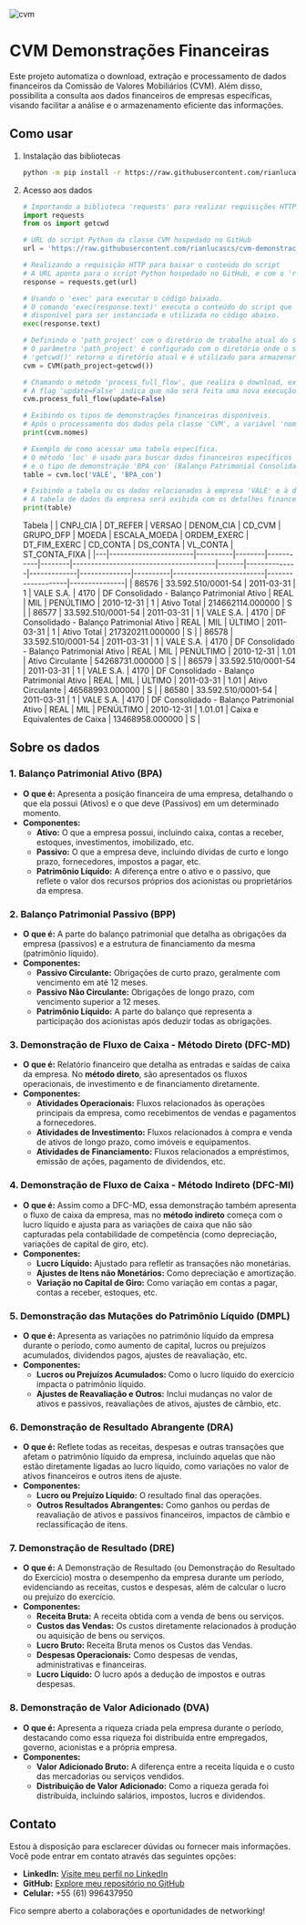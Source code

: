 ![cvm](https://juvenilalves.com.br/wp-content/uploads/2022/02/CVM.png)

# CVM Demonstrações Financeiras

Este projeto automatiza o download, extração e processamento de dados financeiros da Comissão de Valores Mobiliários (CVM). Além disso, possibilita a consulta aos dados financeiros de empresas específicas, visando facilitar a análise e o armazenamento eficiente das informações.

## Como usar

1. Instalação das bibliotecas
    ```bash
    python -m pip install -r https://raw.githubusercontent.com/rianlucascs/cvm-demonstracoes-financeiras/master/requirements.txt
    ```

2. Acesso aos dados
    ```python
    # Importando a biblioteca 'requests' para realizar requisições HTTP
    import requests
    from os import getcwd

    # URL do script Python da classe CVM hospedado no GitHub
    url = 'https://raw.githubusercontent.com/rianlucascs/cvm-demonstracoes-financeiras/master/Scripts/cvm.py'

    # Realizando a requisição HTTP para baixar o conteúdo do script
    # A URL aponta para o script Python hospedado no GitHub, e com o 'requests.get()', estamos baixando esse script.
    response = requests.get(url)

    # Usando o 'exec' para executar o código baixado. 
    # O comando 'exec(response.text)' executa o conteúdo do script que foi baixado. Isso torna a classe 'CVM' 
    # disponível para ser instanciada e utilizada no código abaixo.
    exec(response.text)

    # Definindo o 'path_project' com o diretório de trabalho atual do script.
    # O parâmetro 'path_project' é configurado com o diretório onde o script está sendo executado. 
    # 'getcwd()' retorna o diretório atual e é utilizado para armazenar os dados no local correto.
    cvm = CVM(path_project=getcwd())

    # Chamando o método 'process_full_flow', que realiza o download, extração, concatenação e limpeza dos dados.
    # A flag 'update=False' indica que não será feita uma nova execução, caso o processo já tenha sido realizado anteriormente.
    cvm.process_full_flow(update=False)

    # Exibindo os tipos de demonstrações financeiras disponíveis.
    # Após o processamento dos dados pela classe 'CVM', a variável 'nomes' contém os tipos de demonstrações financeiras processados.
    print(cvm.nomes)

    # Exemplo de como acessar uma tabela específica.
    # O método 'loc' é usado para buscar dados financeiros específicos de uma empresa, neste caso, 'VALE', 
    # e o tipo de demonstração 'BPA_con' (Balanço Patrimonial Consolidad), com base nos dados processados pela classe.
    table = cvm.loc('VALE', 'BPA_con')

    # Exibindo a tabela ou os dados relacionados à empresa 'VALE' e à demonstração 'BPA_con'.
    # A tabela de dados da empresa será exibida com os detalhes financeiros solicitados.
    print(table)

    ```

    Tabela
    |   | CNPJ_CIA              | DT_REFER | VERSAO | DENOM_CIA | CD_CVM | GRUPO_DFP                             | MOEDA | ESCALA_MOEDA | ORDEM_EXERC | DT_FIM_EXERC | CD_CONTA | DS_CONTA                | VL_CONTA          | ST_CONTA_FIXA |
    |---|-----------------------|----------|--------|-----------|--------|---------------------------------------|-------|--------------|-------------|--------------|----------|-------------------------|-------------------|---------------|
    | 86576 | 33.592.510/0001-54     | 2011-03-31 | 1      | VALE S.A. | 4170   | DF Consolidado - Balanço Patrimonial Ativo | REAL  | MIL          | PENÚLTIMO   | 2010-12-31   | 1        | Ativo Total             | 214662114.000000  | S             |
    | 86577 | 33.592.510/0001-54     | 2011-03-31 | 1      | VALE S.A. | 4170   | DF Consolidado - Balanço Patrimonial Ativo | REAL  | MIL          | ÚLTIMO      | 2011-03-31   | 1        | Ativo Total             | 217320211.000000  | S             |
    | 86578 | 33.592.510/0001-54     | 2011-03-31 | 1      | VALE S.A. | 4170   | DF Consolidado - Balanço Patrimonial Ativo | REAL  | MIL          | PENÚLTIMO   | 2010-12-31   | 1.01     | Ativo Circulante        | 54268731.000000   | S             |
    | 86579 | 33.592.510/0001-54     | 2011-03-31 | 1      | VALE S.A. | 4170   | DF Consolidado - Balanço Patrimonial Ativo | REAL  | MIL          | ÚLTIMO      | 2011-03-31   | 1.01     | Ativo Circulante        | 46568993.000000   | S             |
    | 86580 | 33.592.510/0001-54     | 2011-03-31 | 1      | VALE S.A. | 4170   | DF Consolidado - Balanço Patrimonial Ativo | REAL  | MIL          | PENÚLTIMO   | 2010-12-31   | 1.01.01  | Caixa e Equivalentes de Caixa | 13468958.000000  | S             |


## Sobre os dados


### 1. **Balanço Patrimonial Ativo (BPA)**
   - **O que é:** Apresenta a posição financeira de uma empresa, detalhando o que ela possui (Ativos) e o que deve (Passivos) em um determinado momento. 
   - **Componentes:**
     - **Ativo:** O que a empresa possui, incluindo caixa, contas a receber, estoques, investimentos, imobilizado, etc.
     - **Passivo:** O que a empresa deve, incluindo dívidas de curto e longo prazo, fornecedores, impostos a pagar, etc.
     - **Patrimônio Líquido:** A diferença entre o ativo e o passivo, que reflete o valor dos recursos próprios dos acionistas ou proprietários da empresa.

### 2. **Balanço Patrimonial Passivo (BPP)**
   - **O que é:** A parte do balanço patrimonial que detalha as obrigações da empresa (passivos) e a estrutura de financiamento da mesma (patrimônio líquido).
   - **Componentes:**
     - **Passivo Circulante:** Obrigações de curto prazo, geralmente com vencimento em até 12 meses.
     - **Passivo Não Circulante:** Obrigações de longo prazo, com vencimento superior a 12 meses.
     - **Patrimônio Líquido:** A parte do balanço que representa a participação dos acionistas após deduzir todas as obrigações.

### 3. **Demonstração de Fluxo de Caixa - Método Direto (DFC-MD)**
   - **O que é:** Relatório financeiro que detalha as entradas e saídas de caixa da empresa. No **método direto**, são apresentados os fluxos operacionais, de investimento e de financiamento diretamente.
   - **Componentes:**
     - **Atividades Operacionais:** Fluxos relacionados às operações principais da empresa, como recebimentos de vendas e pagamentos a fornecedores.
     - **Atividades de Investimento:** Fluxos relacionados à compra e venda de ativos de longo prazo, como imóveis e equipamentos.
     - **Atividades de Financiamento:** Fluxos relacionados a empréstimos, emissão de ações, pagamento de dividendos, etc.

### 4. **Demonstração de Fluxo de Caixa - Método Indireto (DFC-MI)**
   - **O que é:** Assim como a DFC-MD, essa demonstração também apresenta o fluxo de caixa da empresa, mas no **método indireto** começa com o lucro líquido e ajusta para as variações de caixa que não são capturadas pela contabilidade de competência (como depreciação, variações de capital de giro, etc).
   - **Componentes:**
     - **Lucro Líquido:** Ajustado para refletir as transações não monetárias.
     - **Ajustes de Itens não Monetários:** Como depreciação e amortização.
     - **Variação no Capital de Giro:** Como variação em contas a pagar, contas a receber, estoques, etc.

### 5. **Demonstração das Mutações do Patrimônio Líquido (DMPL)**
   - **O que é:** Apresenta as variações no patrimônio líquido da empresa durante o período, como aumento de capital, lucros ou prejuízos acumulados, dividendos pagos, ajustes de reavaliação, etc.
   - **Componentes:**
     - **Lucros ou Prejuízos Acumulados:** Como o lucro líquido do exercício impacta o patrimônio líquido.
     - **Ajustes de Reavaliação e Outros:** Inclui mudanças no valor de ativos e passivos, reavaliações de ativos, ajustes de câmbio, etc.

### 6. **Demonstração de Resultado Abrangente (DRA)**
   - **O que é:** Reflete todas as receitas, despesas e outras transações que afetam o patrimônio líquido da empresa, incluindo aquelas que não estão diretamente ligadas ao lucro líquido, como variações no valor de ativos financeiros e outros itens de ajuste.
   - **Componentes:**
     - **Lucro ou Prejuízo Líquido:** O resultado final das operações.
     - **Outros Resultados Abrangentes:** Como ganhos ou perdas de reavaliação de ativos e passivos financeiros, impactos de câmbio e reclassificação de itens.

### 7. **Demonstração de Resultado (DRE)**
   - **O que é:** A Demonstração de Resultado (ou Demonstração do Resultado do Exercício) mostra o desempenho da empresa durante um período, evidenciando as receitas, custos e despesas, além de calcular o lucro ou prejuízo do exercício.
   - **Componentes:**
     - **Receita Bruta:** A receita obtida com a venda de bens ou serviços.
     - **Custos das Vendas:** Os custos diretamente relacionados à produção ou aquisição de bens ou serviços.
     - **Lucro Bruto:** Receita Bruta menos os Custos das Vendas.
     - **Despesas Operacionais:** Como despesas de vendas, administrativas e financeiras.
     - **Lucro Líquido:** O lucro após a dedução de impostos e outras despesas.

### 8. **Demonstração de Valor Adicionado (DVA)**
   - **O que é:** Apresenta a riqueza criada pela empresa durante o período, destacando como essa riqueza foi distribuída entre empregados, governo, acionistas e a própria empresa.
   - **Componentes:**
     - **Valor Adicionado Bruto:** A diferença entre a receita líquida e o custo das mercadorias ou serviços vendidos.
     - **Distribuição de Valor Adicionado:** Como a riqueza gerada foi distribuída, incluindo salários, impostos, lucros e dividendos.

## Contato

Estou à disposição para esclarecer dúvidas ou fornecer mais informações. Você pode entrar em contato através das seguintes opções:

- **LinkedIn:** [Visite meu perfil no LinkedIn](www.linkedin.com/in/rian-lucas)
- **GitHub:** [Explore meu repositório no GitHub](https://github.com/rianlucascs)
- **Celular:** +55 (61) 996437950


Fico sempre aberto a colaborações e oportunidades de networking!